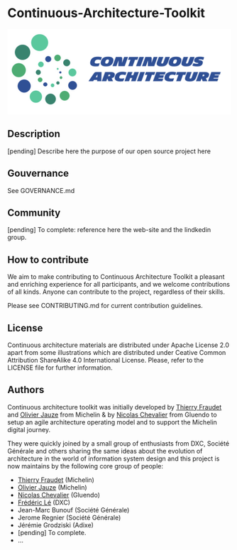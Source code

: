 # Continuous-Architecture-Toolkit

![ca-logo](./img/continuous-architecture-logo.png)

## Description

[pending] Describe here the purpose of our open source project here

## Gouvernance

See GOVERNANCE.md

## Community

[pending] To complete: reference here the web-site and the lindkedin group.

## How to contribute

We aim to make contributing to Continuous Architecture Toolkit a pleasant and enriching experience for all participants, and we welcome contributions of all kinds. Anyone can contribute to the project, regardless of their skills. 

Please see CONTRIBUTING.md for current contribution guidelines.

## License

Continuous architecture materials are distributed under Apache License 2.0 apart from some illustrations which are distributed under Ceative Common Attribution ShareAlike 4.0 International License. Please, refer to the LICENSE file for further information.

## Authors

Continuous architecture toolkit was initially developed by [Thierry Fraudet](mailto:34861241+tfraudet@users.noreply.github.com) and [Olivier Jauze](mailto:ojauze@gmail.com) from Michelin & by [Nicolas Chevalier](mailto:nch.nicolas.chevalier@gmail.com) from Gluendo to setup an agile architecture operating model and to support the Michelin digital journey.

They were quickly joined by a small group of enthusiasts from DXC, Société Générale and others sharing the same ideas about the evolution of architecture in the world of information system design and this project is now maintains by the following core group of people:

* [Thierry Fraudet](mailto:34861241+tfraudet@users.noreply.github.com) (Michelin)
* [Olivier Jauze](mailto:ojauze@gmail.com) (Michelin)
* [Nicolas Chevalier](mailto:nch.nicolas.chevalier@gmail.com) (Gluendo)
* [Frédéric Lé](mailto:fle3@dxc.com) (DXC)
* Jean-Marc Bunouf (Société Générale)
* Jerome Regnier (Société Générale)
* Jérémie Grodziski (Adixe)
* [pending] To complete.
* ...
